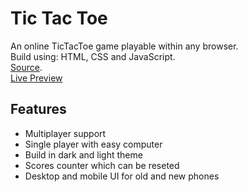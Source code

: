 # Tic Tac Toe
An online TicTacToe game playable within any browser.\
Build using: HTML, CSS and JavaScript.\
[Source](https://www.theodinproject.com/paths/full-stack-javascript/courses/javascript/lessons/tic-tac-toe).\
[Live Preview](https://mohamedmaaiz.github.io/tic-tac-toe/)

## Features
- Multiplayer support
- Single player with easy computer 
- Build in dark and light theme
- Scores counter which can be reseted
- Desktop and mobile UI for old and new phones
